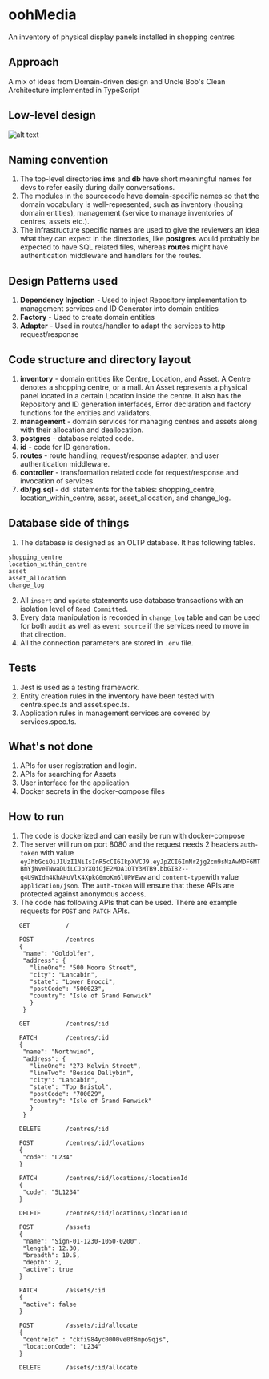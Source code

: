 # oohMedia
An inventory of physical display panels installed in shopping centres

## Approach
A mix of ideas from Domain-driven design and Uncle Bob's Clean Architecture implemented in TypeScript

## Low-level design
![alt text](https://github.com/sovikc/oohMedia/blob/master/low_level_design.png)

## Naming convention
1. The top-level directories **ims** and **db** have short meaningful names for devs to refer easily during daily conversations.
2. The modules in the sourcecode have domain-specific names so that the domain vocabulary is well-represented, such as inventory (housing domain entities), management (service to manage inventories of centres, assets etc.).
3. The infrastructure specific names are used to give the reviewers an idea what they can expect in the directories, like **postgres** would probably be expected to have SQL related files, whereas **routes** might have authentication middleware and handlers for the routes.

## Design Patterns used
1. **Dependency Injection** - Used to inject Repository implementation to management services and ID Generator into domain entities
2. **Factory** - Used to create domain entities
3. **Adapter** - Used in routes/handler to adapt the services to http request/response

## Code structure and directory layout
1. **inventory** - domain entities like Centre, Location, and Asset. A Centre denotes a shopping centre, or a mall. An Asset represents a physical panel located in a certain Location inside the centre. It also has the Repository and ID generation interfaces, Error declaration and factory functions for the entities and validators. 
2. **management** - domain services for managing centres and assets along with their allocation and deallocation.
3. **postgres** - database related code.
4. **id** - code for ID generation.
5. **routes** - route handling, request/response adapter, and user authentication middleware.
6. **controller** - transformation related code for request/response and invocation of services. 
7. **db/pg.sql** - ddl statements for the tables: shopping_centre, location_within_centre, asset, asset_allocation, and change_log.

## Database side of things
1. The database is designed as an OLTP database. It has following tables.
```
shopping_centre
location_within_centre
asset
asset_allocation 
change_log
```
2. All `insert` and `update` statements use database transactions with an isolation level of `Read Committed`.
3. Every data manipulation is recorded in `change_log` table and can be used for both `audit` as well as `event source` if the services need to move in that direction.
4. All the connection parameters are stored in `.env` file.

## Tests
1. Jest is used as a testing framework.
2. Entity creation rules in the inventory have been tested with centre.spec.ts and asset.spec.ts.
3. Application rules in management services are covered by services.spec.ts.

## What's not done
1. APIs for user registration and login.
2. APIs for searching for Assets
3. User interface for the application
4. Docker secrets in the docker-compose files

## How to run
1. The code is dockerized and can easily be run with docker-compose
2. The server will run on port 8080 and the request needs 2 headers `auth-token` with value `eyJhbGciOiJIUzI1NiIsInR5cCI6IkpXVCJ9.eyJpZCI6ImNrZjg2cm9sNzAwMDF6MTBmYjNveTNwaDUiLCJpYXQiOjE2MDA1OTY3MTB9.bbGI82--q4U9WIdn4KhAHuVlK4XpkG0moKm6lUPWEww` and `content-type`with value `application/json`. The `auth-token` will ensure that these APIs are protected against anonymous access.
3. The code has following APIs that can be used. There are example requests for `POST` and `PATCH` APIs.
```
   GET          /
   
   POST         /centres
   {
    "name": "Goldolfer",
    "address": {
      "lineOne": "500 Moore Street",
      "city": "Lancabin",
      "state": "Lower Brocci",
      "postCode": "500023",
      "country": "Isle of Grand Fenwick"
      }
    }

   GET          /centres/:id

   PATCH        /centres/:id
   {
    "name": "Northwind",
    "address": {
      "lineOne": "273 Kelvin Street",
      "lineTwo": "Beside Dallybin",
      "city": "Lancabin",
      "state": "Top Bristol",
      "postCode": "700029",
      "country": "Isle of Grand Fenwick"
      }
    }

   DELETE       /centres/:id

   POST         /centres/:id/locations
   {
    "code": "L234"
   }

   PATCH        /centres/:id/locations/:locationId
   {
    "code": "5L1234"
   }

   DELETE       /centres/:id/locations/:locationId

   POST         /assets
   {
    "name": "Sign-01-1230-1050-0200",
    "length": 12.30,
    "breadth": 10.5,
    "depth": 2,
    "active": true
   }

   PATCH        /assets/:id
   {
    "active": false
   }

   POST         /assets/:id/allocate
   {
    "centreId" : "ckfi984yc0000ve0f8mpo9qjs",
    "locationCode": "L234"
   }

   DELETE       /assets/:id/allocate
```

